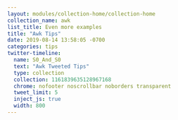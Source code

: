 ```yaml
---
layout: modules/collection-home/collection-home
collection_name: awk
list_title: Even more examples
title: "Awk Tips"
date: 2019-08-14 13:58:05 -0700
categories: tips
twitter-timeline:
  name: S0_And_S0
  text: "Awk Tweeted Tips"
  type: collection
  collection: 1161839635128967168
  chrome: nofooter noscrollbar noborders transparent
  tweet_limit: 5
  inject_js: true
  width: 800
---
```


